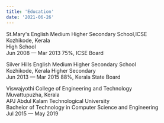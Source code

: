 ```yaml
---
title: 'Education'
date: '2021-06-26'
---
```


St.Mary's English Medium Higher Secondary School,ICSE <br>
Kozhikode, Kerala <br>
High School<br>
Jun 2008 — Mar 2013 75%, ICSE Board 

Silver Hills English Medium Higher Secondary School<br>
Kozhikode, Kerala Higher Secondary<br>
Jun 2013 — Mar 2015 88%, Kerala State Board 

Viswajyothi College of Engineering and Technology <br>
Muvattupuzha, Kerala <br>
APJ Abdul Kalam Technological University <br>
Bachelor of Technology in Computer Science and Engineering<br>
Jul 2015 — May 2019